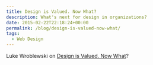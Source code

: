 ```yaml
---
title: Design is Valued. Now What?
description: What's next for design in organizations?
date: 2015-02-22T22:18:24+00:00
permalink: /blog/design-is-valued-now-what/
tags:
  - Web Design
---
```


Luke Wroblewski on [Design is Valued. Now What](http://www.lukew.com/ff/entry.asp?1942)?
